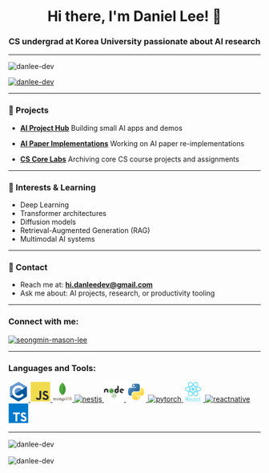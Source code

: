 <h1 align="center">Hi there, I'm Daniel Lee! 👋</h1>
<h3 align="center">CS undergrad at Korea University passionate about AI research</h3>

---

<p align="left"> <img src="https://komarev.com/ghpvc/?username=danlee-dev&label=Profile%20views&color=0e75b6&style=flat" alt="danlee-dev" /> </p>
<p align="left"> <a href="https://github.com/ryo-ma/github-profile-trophy"><img src="https://github-profile-trophy.vercel.app/?username=danlee-dev" alt="danlee-dev" /></a> </p>

---

### 📌 Projects

- **[AI Project Hub](https://github.com/danlee-dev/ai-project-hub)**
  Building small AI apps and demos

- **[AI Paper Implementations](https://github.com/danlee-dev/ai-paper-implementations)**
  Working on AI paper re-implementations

- **[CS Core Labs](https://github.com/danlee-dev/cs-core-labs)**
  Archiving core CS course projects and assignments

---

### 📖 Interests & Learning

- Deep Learning
- Transformer architectures
- Diffusion models
- Retrieval-Augmented Generation (RAG)
- Multimodal AI systems

---

### 💬 Contact

- Reach me at: **hi.danleedev@gmail.com**
- Ask me about: AI projects, research, or productivity tooling

---

<h3 align="left">Connect with me:</h3>
<p align="left">
  <a href="https://www.linkedin.com/in/danlee-dev/" target="blank">
    <img align="center" src="https://raw.githubusercontent.com/rahuldkjain/github-profile-readme-generator/master/src/images/icons/Social/linked-in-alt.svg" alt="seongmin-mason-lee" height="30" width="40" />
  </a>
</p>

---

<h3 align="left">Languages and Tools:</h3>
<p align="left">
  <a href="https://www.cprogramming.com/" target="_blank" rel="noreferrer">
    <img src="https://raw.githubusercontent.com/devicons/devicon/master/icons/c/c-original.svg" alt="c" width="40" height="40"/>
  </a>
  <a href="https://developer.mozilla.org/en-US/docs/Web/JavaScript" target="_blank" rel="noreferrer">
    <img src="https://raw.githubusercontent.com/devicons/devicon/master/icons/javascript/javascript-original.svg" alt="javascript" width="40" height="40"/>
  </a>
  <a href="https://www.mongodb.com/" target="_blank" rel="noreferrer">
    <img src="https://raw.githubusercontent.com/devicons/devicon/master/icons/mongodb/mongodb-original-wordmark.svg" alt="mongodb" width="40" height="40"/>
  </a>
  <a href="https://nestjs.com/" target="_blank" rel="noreferrer">
    <img src="https://nestjs.com/img/logo-small.svg" alt="nestjs" width="40" height="40"/>
  </a>
  <a href="https://nodejs.org" target="_blank" rel="noreferrer">
    <img src="https://raw.githubusercontent.com/devicons/devicon/master/icons/nodejs/nodejs-original-wordmark.svg" alt="nodejs" width="40" height="40"/>
  </a>
  <a href="https://www.python.org" target="_blank" rel="noreferrer">
    <img src="https://raw.githubusercontent.com/devicons/devicon/master/icons/python/python-original.svg" alt="python" width="40" height="40"/>
  </a>
  <a href="https://pytorch.org/" target="_blank" rel="noreferrer">
    <img src="https://www.vectorlogo.zone/logos/pytorch/pytorch-icon.svg" alt="pytorch" width="40" height="40"/>
  </a>
  <a href="https://reactjs.org/" target="_blank" rel="noreferrer">
    <img src="https://raw.githubusercontent.com/devicons/devicon/master/icons/react/react-original-wordmark.svg" alt="react" width="40" height="40"/>
  </a>
  <a href="https://reactnative.dev/" target="_blank" rel="noreferrer">
    <img src="https://reactnative.dev/img/header_logo.svg" alt="reactnative" width="40" height="40"/>
  </a>
  <a href="https://www.typescriptlang.org/" target="_blank" rel="noreferrer">
    <img src="https://raw.githubusercontent.com/devicons/devicon/master/icons/typescript/typescript-original.svg" alt="typescript" width="40" height="40"/>
  </a>
</p>

---

<p><img align="center" src="https://github-readme-stats.vercel.app/api/top-langs?username=danlee-dev&show_icons=true&locale=en&layout=compact" alt="danlee-dev" /></p>

<p><img align="center" src="https://github-readme-streak-stats.herokuapp.com/?user=danlee-dev&" alt="danlee-dev" /></p>

